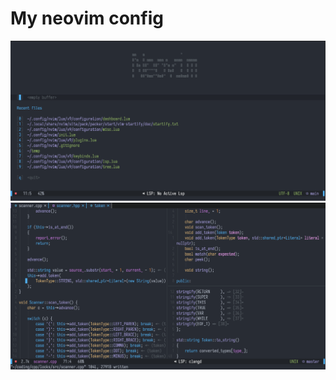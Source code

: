 # My neovim config

![config_showcase_1](./images/neovim-1.png)
![config_showcase_2](./images/neovim-2.png)
